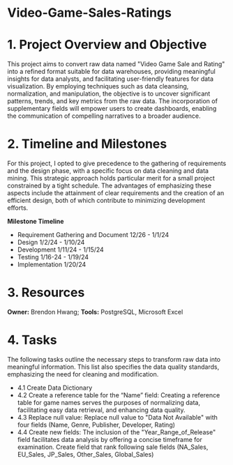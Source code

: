 # Video-Game-Sales-Ratings

# 1. Project Overview and Objective
This project aims to convert raw data named "Video Game Sale and Rating" into a refined format suitable for data warehouses, providing meaningful insights for data analysts, and facilitating user-friendly features for data visualization. By employing techniques such as data cleansing, normalization, and manipulation, the objective is to uncover significant patterns, trends, and key metrics from the raw data. The incorporation of supplementary fields will empower users to create dashboards, enabling the communication of compelling narratives to a broader audience.

# 2. Timeline and Milestones
For this project, I opted to give precedence to the gathering of requirements and the design phase, with a specific focus on data cleaning and data mining. This strategic approach holds particular merit for a small project constrained by a tight schedule. The advantages of emphasizing these aspects include the attainment of clear requirements and the creation of an efficient design, both of which contribute to minimizing development efforts.

**Milestone	Timeline**

* Requirement Gathering and Document	12/26 - 1/1/24
* Design	1/2/24 - 1/10/24
* Development	1/11/24 - 1/15/24
* Testing	1/16-24 - 1/19/24
* Implementation	1/20/24

# 3. Resources
**Owner:** Brendon Hwang; 
**Tools:** PostgreSQL, Microsoft Excel

 # 4. Tasks
The following tasks outline the necessary steps to transform raw data into meaningful information. This list also specifies the data quality standards, emphasizing the need for cleaning and modification.
* 4.1 Create Data Dictionary
* 4.2 Create a reference table for the “Name” field: Creating a reference table for game names serves the purposes of normalizing data, facilitating easy data retrieval, and enhancing data quality.
* 4.3 Replace null value: Replace null value to "Data Not Available" with four fields (Name, Genre, Publisher, Developer, Rating)
* 4.4 Create new fields: The inclusion of the "Year_Range_of_Release" field facilitates data analysis by offering a concise timeframe for examination.  Create field that rank following sale fields (NA_Sales, EU_Sales, JP_Sales, Other_Sales, Global_Sales)
